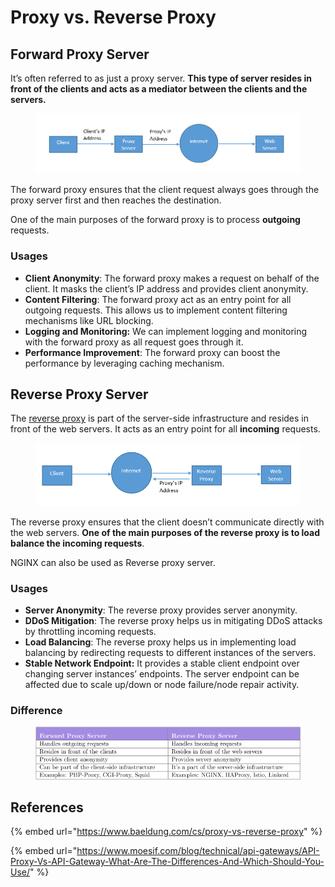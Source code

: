 # Proxy vs. Reverse Proxy

## Forward Proxy Server&#x20;

It’s often referred to as just a proxy server. **This type of server resides in front of the clients and acts as a mediator between the clients and the servers.**&#x20;

<figure><img src="../.gitbook/assets/image (1) (5).png" alt=""><figcaption></figcaption></figure>

The forward proxy ensures that the client request always goes through the proxy server first and then reaches the destination.&#x20;

One of the main purposes of the forward proxy is to process **outgoing** requests.

### Usages

* **Client Anonymity**: The forward proxy makes a request on behalf of the client. It masks the client’s IP address and provides client anonymity.
* **Content Filtering**: The forward proxy act as an entry point for all outgoing requests. This allows us to implement content filtering mechanisms like URL blocking.
* **Logging and Monitoring:** We can implement logging and monitoring with the forward proxy as all request goes through it.
* **Performance Improvement**:  The forward proxy can boost the performance by leveraging caching mechanism.

## Reverse Proxy Server

The [reverse proxy](https://www.baeldung.com/cs/api-gateway-vs-reverse-proxy) is part of the server-side infrastructure and resides in front of the web servers. It acts as an entry point for all **incoming** requests.&#x20;

<figure><img src="../.gitbook/assets/image (13).png" alt=""><figcaption></figcaption></figure>

The reverse proxy ensures that the client doesn’t communicate directly with the web servers. **One of the main purposes of the reverse proxy is to load balance the incoming requests**.

NGINX can also be used as Reverse proxy server.

### Usages

* **Server Anonymity**: The reverse proxy provides server anonymity.
* **DDoS Mitigation**: The reverse proxy helps us in mitigating DDoS attacks by throttling incoming requests.
* **Load Balancing**: The reverse proxy helps us in implementing load balancing by redirecting requests to different instances of the servers.
* **Stable Network Endpoint:** It provides a stable client endpoint over changing server instances’ endpoints. The server endpoint can be affected due to scale up/down or node failure/node repair activity.

### Difference

<figure><img src="../.gitbook/assets/image (2).png" alt=""><figcaption></figcaption></figure>

## References

{% embed url="https://www.baeldung.com/cs/proxy-vs-reverse-proxy" %}

{% embed url="https://www.moesif.com/blog/technical/api-gateways/API-Proxy-Vs-API-Gateway-What-Are-The-Differences-And-Which-Should-You-Use/" %}
